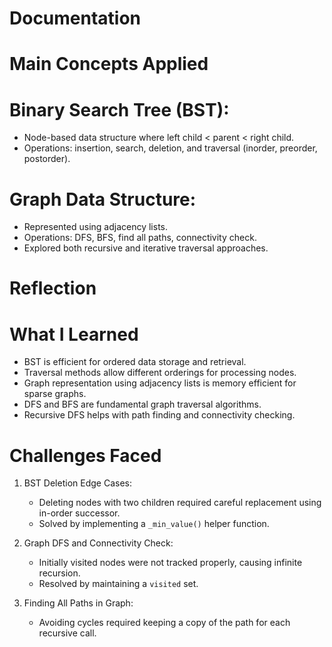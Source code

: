 # Documentation

# Main Concepts Applied
# Binary Search Tree (BST):
  - Node-based data structure where left child < parent < right child.
  - Operations: insertion, search, deletion, and traversal (inorder, preorder, postorder).

# Graph Data Structure:
  - Represented using adjacency lists.
  - Operations: DFS, BFS, find all paths, connectivity check.
  - Explored both recursive and iterative traversal approaches.

# Reflection

# What I Learned
- BST is efficient for ordered data storage and retrieval.
- Traversal methods allow different orderings for processing nodes.
- Graph representation using adjacency lists is memory efficient for sparse graphs.
- DFS and BFS are fundamental graph traversal algorithms.
- Recursive DFS helps with path finding and connectivity checking.

# Challenges Faced
1. BST Deletion Edge Cases:
   - Deleting nodes with two children required careful replacement using in-order successor.
   - Solved by implementing a `_min_value()` helper function.

2. Graph DFS and Connectivity Check:
   - Initially visited nodes were not tracked properly, causing infinite recursion.
   - Resolved by maintaining a `visited` set.

3. Finding All Paths in Graph:
   - Avoiding cycles required keeping a copy of the path for each recursive call.
